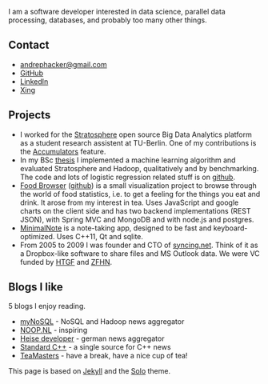 

I am a software developer interested in data science, parallel data processing, databases, and probably too many other things.

<!--Whatever I work on, the user comes first.-->

## Contact

* [andrephacker@gmail.com](mailto:andrephacker@gmail.com)
* [GitHub](http://github.com/andrehacker)
* [LinkedIn](http://de.linkedin.com/in/andrehacker)
* [Xing](https://www.xing.com/profile/Andre_Hacker)

## Projects
* I worked for the [Stratosphere](http://stratosphere.eu/) open source Big Data Analytics platform as a student research assistent at TU-Berlin. One of my contributions is the [Accumulators](http://stratosphere.eu/docs/0.4/programming_guides/java.html#accumulators) feature.
* In my BSc [thesis](http://www.andrehacker.de/cv/thesis-andre-hacker-printed-20131105.pdf#page=4) I implemented a machine learning algorithm and evaluated Stratosphere and Hadoop, qualitatively and by benchmarking. The code and lots of logistic regression related stuff is on [github](https://github.com/andrehacker/logreg).
* [Food Browser](http://foodbrowser-andrehacker.rhcloud.com/) ([github](https://github.com/andrehacker/tea)) is a small visualization project to browse through the world of food statistics, i.e. to get a feeling for the things you eat and drink. It arose from my interest in tea. Uses JavaScript and google charts on the client side and has two backend implementations (REST JSON), with Spring MVC and MongoDB and with node.js and postgres.
* [MinimalNote](https://github.com/andrehacker/minimalnote) is a note-taking app, designed to be fast and keyboard-optimized. Uses C++11, Qt and sqlite.
* From 2005 to 2009 I was founder and CTO of [syncing.net](http://syncing.net). Think of it as a Dropbox-like software to share files and MS Outlook data. We were VC funded by [HTGF](http://www.high-tech-gruenderfonds.de/) and [ZFHN](http://zf-hn.de/).

## Blogs I like
5 blogs I enjoy reading.

* [myNoSQL](http://nosql.mypopescu.com/) - NoSQL and Hadoop news aggregator
* [NOOP.NL](http://www.noop.nl/) - inspiring
* [Heise developer](http://www.heise.de/developer/) - german news aggregator
* [Standard C++](http://isocpp.org/blog) - a single source for C++ news
* [TeaMasters](http://teamasters.blogspot.de/) - have a break, have a nice cup of tea!

This page is based on [Jekyll](http://jekyllrb.com/) and the [Solo](http://chibicode.github.io/solo/) theme.